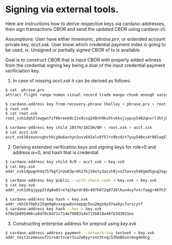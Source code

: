 # Signing via external tools.

Here are instructions how to derive respective keys via cardano-addresses, then sign
transactions CBOR and send the updated CBOR using cardano-cli

Assumptions:
User have either mnemonic, *phrase.prv*, or extended account private key, *acct.xsk*.
User know which credential payment index is going to be used, *ix*.
Unsigned or partially signed CBOR of tx is available.

Goal is to construct CBOR that is input CBOR with properly added witness from the credential signing key
being a dual of the input credential payment verificiation key.

1. In case of missing *acct.xsk* it can be derived as follows:
```bash
$ cat  phrase.prv
attract flight range human visual record trade mango chunk enough satoshi galaxy grit van shrug

$ cardano-address key from-recovery-phrase Shelley < phrase.prv > root.xsk
$ root.xsk
$ cat root.xsk
root_xsk1dqh2lewgwnfzf0kreek8c2zx9csq2d8nh9ku5tvkkxjzypuy5402qnxrl3htj84qxchuxueg3nt7uv50v2mj9vynpdckslyvc24qqxeysye4h2c0cgdemujn8mcprgcstgjvkep30ygu4p3ch983chukqvusp4yk

$ cardano-address key child 1857H/1815H/0H < root.xsk > acct.xsk
$ cat acct.xsk
acct_xsk10zeunvvghchkcg8w6achyn3usv642alx8f57rv9kzdzt7yuy540xs4r08lwq576a3v822z9jv8v7kjkjpqxdqtjzt4ukh6w8f57vg0fv6dzaq33pps7hwe5f70cztch0z7kj0552felguwn6n2u74h248g5na6u5
```

2. Deriving extended verification keys and signing keys for role=0 and address ix=0, and hash that is credential
```bash
$ cardano-address key child 0/0 < acct.xsk > key.xsk
$ cat key.xsk
addr_xsk14pwgnh4q757kgfjn2w83prmh27kj58ety3acvt0jvx2lwxvy540gmd5gug2egr9dlzv4z04nm9jd26al494w9t6qhlzf07re2myu9mv7syp6aym49c0d97lfg8y0c36vgjv54qnwte6rz3f6x0ltnjqfwcnufn8e

$ cardano-address key public --with-chain-code < key.xsk > key.xvk
$ cat key.xvk
addr_xvk1dkqjgyp2tdq0a0tre7qlhprdr88r497k072q0726lhux4xyfxtcfaqgr46fh2ts76ta7jswgl3r5c3yef2pxuhn5x9zn5vl7h8yqjas27h22j

$ cardano-address key hash < key.xvk
addr_vkh1k70phz25qm9g6uxxguw8znnepqc5uu2mqx9yd7ea8yc7urscytf
$ cardano-address key hash --hex < key.xvk
b79e1b895406ca8d70c6471c714e7908314e715b018a46fb3d3931ee
```

3. Constructing enterprise address for preprod using *key.xvk*
```bash
$ cardano-address address payment --network-tag testnet < key.xvk
addr_test1vzmeuxuf2srv4rtscer3cu2w0yyrznn3tvqc53hm85unrmsg4m9cg
```
